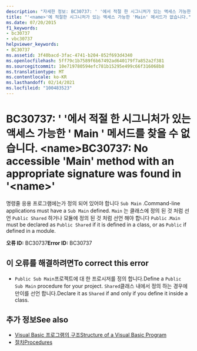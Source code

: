 ```yaml
---
description: "자세한 정보: BC30737: ' '에서 적절 한 시그니처가 있는 액세스 가능한 ' Main ' 메서드를 찾을 수 없습니다. <name>"
title: "'<name>'에 적절한 시그니처가 있는 액세스 가능한 'Main' 메서드가 없습니다."
ms.date: 07/20/2015
f1_keywords:
- bc30737
- vbc30737
helpviewer_keywords:
- BC30737
ms.assetid: 3f40bacd-3fac-4741-b204-852f693d4340
ms.openlocfilehash: 5ff79c1b7589f6b67492ad640179f7a852a2f381
ms.sourcegitcommit: 10e719780594efc781b15295e499c66f316068b8
ms.translationtype: MT
ms.contentlocale: ko-KR
ms.lasthandoff: 02/14/2021
ms.locfileid: "100483523"
---
```

# <a name="bc30737-no-accessible-main-method-with-an-appropriate-signature-was-found-in-name"></a><span data-ttu-id="1a8e6-103">BC30737: ' '에서 적절 한 시그니처가 있는 액세스 가능한 ' Main ' 메서드를 찾을 수 없습니다. \<name></span><span class="sxs-lookup"><span data-stu-id="1a8e6-103">BC30737: No accessible 'Main' method with an appropriate signature was found in '\<name>'</span></span>

<span data-ttu-id="1a8e6-104">명령줄 응용 프로그램에는가 정의 되어 있어야 합니다 `Sub Main` .</span><span class="sxs-lookup"><span data-stu-id="1a8e6-104">Command-line applications must have a `Sub Main` defined.</span></span> <span data-ttu-id="1a8e6-105">`Main` 는 클래스에 정의 된 것 처럼 선언 `Public Shared` 하거나 모듈에 정의 된 것 처럼 선언 해야 합니다 `Public` .</span><span class="sxs-lookup"><span data-stu-id="1a8e6-105">`Main` must be declared as `Public Shared` if it is defined in a class, or as `Public` if defined in a module.</span></span>

 <span data-ttu-id="1a8e6-106">**오류 ID:** BC30737</span><span class="sxs-lookup"><span data-stu-id="1a8e6-106">**Error ID:** BC30737</span></span>

## <a name="to-correct-this-error"></a><span data-ttu-id="1a8e6-107">이 오류를 해결하려면</span><span class="sxs-lookup"><span data-stu-id="1a8e6-107">To correct this error</span></span>

- <span data-ttu-id="1a8e6-108">`Public Sub Main`프로젝트에 대 한 프로시저를 정의 합니다.</span><span class="sxs-lookup"><span data-stu-id="1a8e6-108">Define a `Public Sub Main` procedure for your project.</span></span> <span data-ttu-id="1a8e6-109">`Shared`클래스 내에서 정의 하는 경우에만이를 선언 합니다.</span><span class="sxs-lookup"><span data-stu-id="1a8e6-109">Declare it as `Shared` if and only if you define it inside a class.</span></span>

## <a name="see-also"></a><span data-ttu-id="1a8e6-110">추가 정보</span><span class="sxs-lookup"><span data-stu-id="1a8e6-110">See also</span></span>

- [<span data-ttu-id="1a8e6-111">Visual Basic 프로그램의 구조</span><span class="sxs-lookup"><span data-stu-id="1a8e6-111">Structure of a Visual Basic Program</span></span>](../../programming-guide/program-structure/structure-of-a-visual-basic-program.md)
- [<span data-ttu-id="1a8e6-112">절차</span><span class="sxs-lookup"><span data-stu-id="1a8e6-112">Procedures</span></span>](../../programming-guide/language-features/procedures/index.md)
